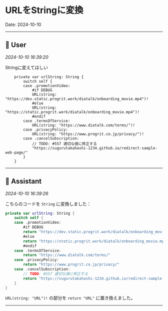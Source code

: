 # URLをStringに変換

Date: 2024-10-10

---

## 👤 User
*2024-10-10 16:39:20*

Stringに変えてほしい

        private var urlString: String {
            switch self {
            case .promotionVideo:
                #if DEBUG
                URL(string: "https://dev.static.progrit.work/diatalk/onboarding_movie.mp4")!
                #else
                URL(string: "https://static.progrit.work/diatalk/onboarding_movie.mp4")!
                #endif
            case .termsOfService:
                URL(string: "https://www.diatalk.com/terms/")!
            case .privacyPolicy:
                URL(string: "https://www.progrit.co.jp/privacy/")!
            case .cancelSubscription:
                // TODO: #557 適切な値に修正する
                "https://sugurutakahashi-1234.github.io/redirect-sample-web-page/"
            }
        }

---

## 🤖 Assistant
*2024-10-10 16:39:26*

こちらのコードを `String` に変換しました：

```swift
private var urlString: String {
    switch self {
    case .promotionVideo:
        #if DEBUG
        return "https://dev.static.progrit.work/diatalk/onboarding_movie.mp4"
        #else
        return "https://static.progrit.work/diatalk/onboarding_movie.mp4"
        #endif
    case .termsOfService:
        return "https://www.diatalk.com/terms/"
    case .privacyPolicy:
        return "https://www.progrit.co.jp/privacy/"
    case .cancelSubscription:
        // TODO: #557 適切な値に修正する
        return "https://sugurutakahashi-1234.github.io/redirect-sample-web-page/"
    }
}
```

`URL(string: "URL")!` の部分を `return "URL"` に置き換えました。

---
